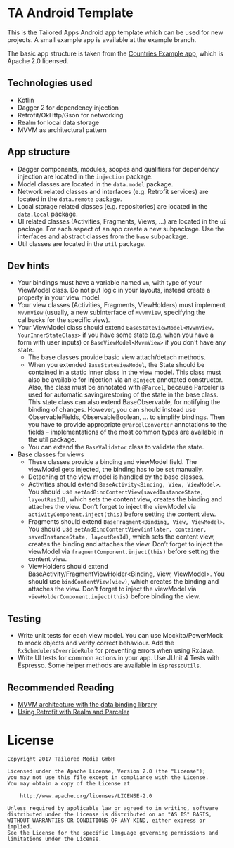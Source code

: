 # TA Android Template

This is the Tailored Apps Android app template which can be used for new projects. A small example app is available at the example branch.

The basic app structure is taken from the [Countries Example app](https://github.com/patloew/countries), which is Apache 2.0 licensed.

## Technologies used

* Kotlin
* Dagger 2 for dependency injection
* Retrofit/OkHttp/Gson for networking
* Realm for local data storage
* MVVM as architectural pattern

## App structure

* Dagger components, modules, scopes and qualifiers for dependency injection are located in the `injection` package.
* Model classes are located in the `data.model` package.
* Network related classes and interfaces (e.g. Retrofit services) are located in the `data.remote` package.
* Local storage related classes (e.g. repositories) are located in the `data.local` package.
* UI related classes (Activities, Fragments, Views, ...) are located in the `ui` package. For each aspect of an app create a new subpackage. Use the interfaces and abstract classes from the `base` subpackage.
* Util classes are located in the `util` package.

## Dev hints

* Your bindings must have a variable named `vm`, with type of your ViewModel class. Do not put logic in your layouts, instead create a property in your view model.
* Your view classes (Activities, Fragments, ViewHolders) must implement `MvvmView` (usually, a new subinterface of `MvvmView`, specifying the callbacks for the specific view).
* Your ViewModel class should extend `BaseStateViewModel<MvvmView, YourInnerStateClass>` if you have some state (e.g. when you have a form with user inputs) or `BaseViewModel<MvvmView>` if you don't have any state.
    * The base classes provide basic view attach/detach methods. 
    * When you extended `BaseStateViewModel`, the State should be contained in a static inner class in the view model. This class must also be available for injection via an `@Inject` annotated constructor. Also, the class must be annotated with `@Parcel`, because Parceler is used for automatic saving/restoring of the state in the base class. This state class can also extend BaseObservable, for notifying the binding of changes. However, you can should instead use ObservableFields, ObservableBoolean, … to simplify bindings. Then you have to provide appropriate `@ParcelConverter` annotations to the fields – implementations of the most common types are available in the util package.
    * You can extend the `BaseValidator` class to validate the state.
* Base classes for views
    * These classes provide a binding and viewModel field. The viewModel gets injected, the binding has to be set manually.
    * Detaching of the view model is handled by the base classes.
    * Activities should extend `BaseActivity<Binding, View, ViewModel>`. You should use `setAndBindContentView(savedInstanceState, layoutResId)`, which sets the content view, creates the binding and attaches the view. Don’t forget to inject the viewModel via `activityComponent.inject(this)` before setting the content view.
    * Fragments should extend `BaseFragment<Binding, View, ViewModel>`. You should use `setAndBindContentView(inflater, container, savedInstanceState, layoutResId)`, which sets the content view, creates the binding and attaches the view. Don’t forget to inject the viewModel via `fragmentComponent.inject(this)` before setting the content view.
    * ViewHolders should extend BaseActivity/FragmentViewHolder<Binding, View, ViewModel>. You should use `bindContentView(view)`, which creates the binding and attaches the view. Don't forget to inject the viewModel via `viewHolderComponent.inject(this)` before binding the view.

## Testing

* Write unit tests for each view model. You can use Mockito/PowerMock to mock objects and verify correct behaviour. Add the `RxSchedulersOverrideRule` for preventing errors when using RxJava.
* Write UI tests for common actions in your app. Use JUnit 4 Tests with Espresso. Some helper methods are available in `EspressoUtils`.

## Recommended Reading

* [MVVM architecture with the data binding library](https://nullpointer.wtf/android/mvvm-architecture-data-binding-library/)
* [Using Retrofit with Realm and Parceler](https://nullpointer.wtf/android/using-retrofit-realm-parceler/)

# License

	Copyright 2017 Tailored Media GmbH

	Licensed under the Apache License, Version 2.0 (the "License");
	you may not use this file except in compliance with the License.
	You may obtain a copy of the License at

	    http://www.apache.org/licenses/LICENSE-2.0

	Unless required by applicable law or agreed to in writing, software
	distributed under the License is distributed on an "AS IS" BASIS,
	WITHOUT WARRANTIES OR CONDITIONS OF ANY KIND, either express or implied.
	See the License for the specific language governing permissions and
	limitations under the License.